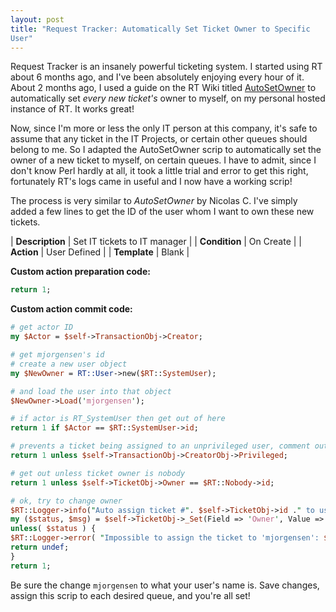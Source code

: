 ```yaml
---
layout: post
title: "Request Tracker: Automatically Set Ticket Owner to Specific
User"
---
```


Request Tracker is an insanely powerful ticketing system. I started
using RT about 6 months ago, and I've been absolutely enjoying every
hour of it. About 2 months ago, I used a guide on the RT Wiki titled 
[AutoSetOwner](https://rt-wiki.bestpractical.com/wiki/AutoSetOwner) to
automatically set *every new ticket's* owner to myself, on my personal
hosted instance of RT. It works great!

Now, since I'm more or less the only IT person at this company, it's
safe to assume that any ticket in the IT Projects, or certain other
queues should belong to me. So I adapted the AutoSetOwner scrip to
automatically set the owner of a new ticket to myself, on certain
queues. I have to admit, since I don't know Perl hardly at all, it took
a little trial and error to get this right, fortunately RT's logs came
in useful and I now have a working scrip!

The process is very similar to *AutoSetOwner* by Nicolas C. I've simply
added a few lines to get the ID of the user whom I want to own these new
tickets.

| **Description** | Set IT tickets to IT manager |
| **Condition**   | On Create                    |
| **Action**      | User Defined                 |
| **Template**    | Blank                        |

**Custom action preparation code:**

```perl
return 1;
```

**Custom action commit code:**

```perl
# get actor ID
my $Actor = $self->TransactionObj->Creator;

# get mjorgensen's id
# create a new user object
my $NewOwner = RT::User->new($RT::SystemUser);

# and load the user into that object
$NewOwner->Load('mjorgensen');

# if actor is RT_SystemUser then get out of here
return 1 if $Actor == $RT::SystemUser->id;

# prevents a ticket being assigned to an unprivileged user, comment out if you want this
return 1 unless $self->TransactionObj->CreatorObj->Privileged;

# get out unless ticket owner is nobody
return 1 unless $self->TicketObj->Owner == $RT::Nobody->id;

# ok, try to change owner
$RT::Logger->info("Auto assign ticket #". $self->TicketObj->id ." to user #". $NewOwner->id );
my ($status, $msg) = $self->TicketObj->_Set(Field => 'Owner', Value => $NewOwner->id, RecordTransaction => 0);
unless( $status ) {
$RT::Logger->error( "Impossible to assign the ticket to 'mjorgensen': $msg" );
return undef;
}
return 1;
```

Be sure the change `mjorgensen` to what your user's name is. Save
changes, assign this scrip to each desired queue, and you're all
set!